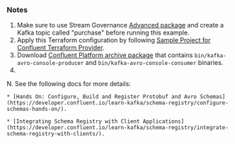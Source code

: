### Notes

1. Make sure to use Stream Governance [Advanced package](https://docs.confluent.io/cloud/current/stream-governance/packages.html#packages) and create a Kafka topic called "purchase" before running this example.
2. Apply this Terraform configuration by following [Sample Project for Confluent Terraform Provider](https://registry.terraform.io/providers/confluentinc/confluent/latest/docs/guides/sample-project).
3. Download [Confluent Platform archive package](https://docs.confluent.io/platform/current/installation/installing_cp/zip-tar.html) that contains `bin/kafka-avro-console-producer` and `bin/kafka-avro-console-consumer` binaries.
4. 

N. See the following docs for more details:

    * [Hands On: Configure, Build and Register Protobuf and Avro Schemas](https://developer.confluent.io/learn-kafka/schema-registry/configure-schemas-hands-on/).

    * [Integrating Schema Registry with Client Applications](https://developer.confluent.io/learn-kafka/schema-registry/integrate-schema-registry-with-clients/).
